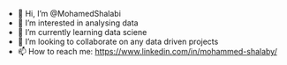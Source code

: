 - 👋 Hi, I’m @MohamedShalabi
- 👀 I’m interested in analysing data
- 🌱 I’m currently learning data sciene
- 💞️ I’m looking to collaborate on any data driven projects
- 📫 How to reach me: https://www.linkedin.com/in/mohammed-shalaby/

<!---
MohamedShalabi/MohamedShalabi is a ✨ special ✨ repository because its `README.md` (this file) appears on your GitHub profile.
You can click the Preview link to take a look at your changes.
--->
